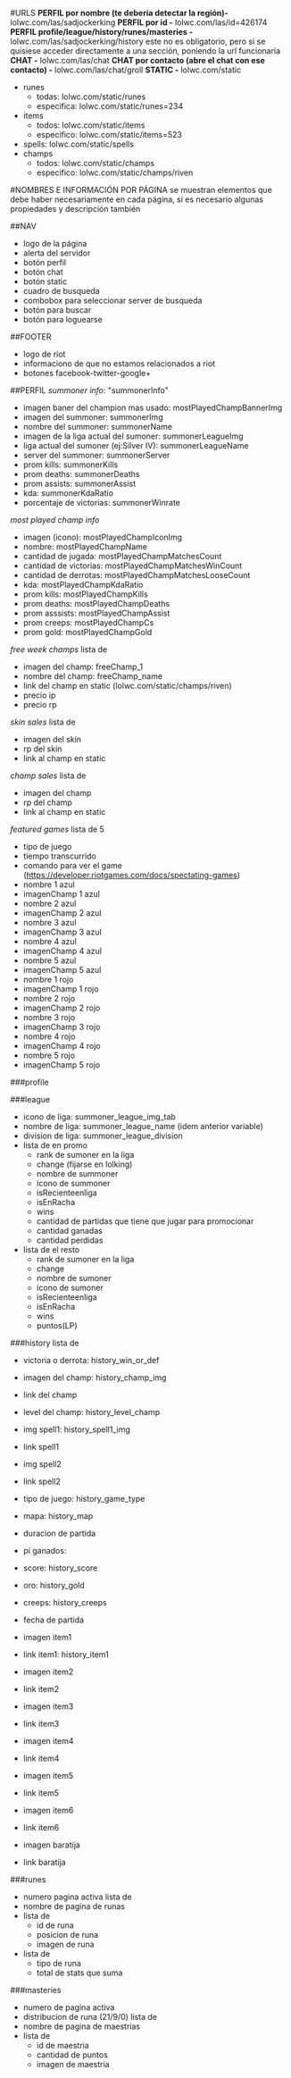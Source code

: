 #URLS
**PERFIL por nombre (te debería detectar la región)-** lolwc.com/las/sadjockerking
**PERFIL por id -** lolwc.com/las/id=426174
**PERFIL profile/league/history/runes/masteries -** lolwc.com/las/sadjockerking/history
este no es obligatorio, pero si se quisiese acceder directamente a una sección, poniendo la url funcionaría
**CHAT -** lolwc.com/las/chat
**CHAT por contacto (abre el chat con ese contacto) -** lolwc.com/las/chat/groll
**STATIC -** lolwc.com/static
- runes
	- todas: lolwc.com/static/runes
	- especifica: lolwc.com/static/runes=234
- items
	- todos: lolwc.com/static/items
	- especifico: lolwc.com/static/items=523
- spells: lolwc.com/static/spells
- champs
	- todos: lolwc.com/static/champs
	- especifico: lolwc.com/static/champs/riven

#NOMBRES E INFORMACIÓN POR PÁGINA
se muestran elementos que debe haber necesariamente en cada página, si es necesario algunas propiedades y descripción también

##NAV
- logo de la página
- alerta del servidor
- botón perfil
- botón chat
- botón static
- cuadro de busqueda
- combobox para seleccionar server de busqueda
- botón para buscar
- botón para loguearse

##FOOTER
- logo de riot
- informaciono de que no estamos relacionados a riot
- botones facebook-twitter-google+

##PERFIL
*summoner info*: "summonerInfo"
- imagen baner del champion mas usado: mostPlayedChampBannerImg
- imagen del summoner: summonerImg
- nombre del summoner: summonerName
- imagen de la liga actual del sumoner: summonerLeagueImg
- liga actual del sumoner (ej:Silver IV): summonerLeagueName
- server del summoner: summonerServer
- prom kills: summonerKills
- prom deaths: summonerDeaths
- prom assists: summonerAssist
- kda: summonerKdaRatio
- porcentaje de victorias: summonerWinrate

*most played champ info*
- imagen (icono): mostPlayedChampIconImg
- nombre: mostPlayedChampName
- cantidad de jugada: mostPlayedChampMatchesCount
- cantidad de victorias: mostPlayedChampMatchesWinCount
- cantidad de derrotas: mostPlayedChampMatchesLooseCount 
- kda: mostPlayedChampKdaRatio
- prom kills: mostPlayedChampKills
- prom deaths: mostPlayedChampDeaths
- prom asssists: mostPlayedChampAssist
- prom creeps: mostPlayedChampCs
- prom gold: mostPlayedChampGold

*free week champs*
lista de
- imagen del champ: freeChamp_1
- nombre del champ: freeChamp_name
- link del champ en static (lolwc.com/static/champs/riven)
- precio ip
- precio rp

*skin sales*
lista de
- imagen del skin
- rp del skin
- link al champ en static

*champ sales*
lista de
- imagen del champ
- rp del champ
- link al champ en static

*featured games*
lista de 5
- tipo de juego
- tiempo transcurrido
- comando para ver el game (https://developer.riotgames.com/docs/spectating-games)
- nombre 1 azul
- imagenChamp 1 azul
- nombre 2 azul
- imagenChamp 2 azul
- nombre 3 azul
- imagenChamp 3 azul
- nombre 4 azul
- imagenChamp 4 azul
- nombre 5 azul
- imagenChamp 5 azul
- nombre 1 rojo
- imagenChamp 1 rojo
- nombre 2 rojo
- imagenChamp 2 rojo
- nombre 3 rojo
- imagenChamp 3 rojo
- nombre 4 rojo
- imagenChamp 4 rojo
- nombre 5 rojo
- imagenChamp 5 rojo

###profile

###league
- icono de liga: summoner_league_img_tab
- nombre de liga: summoner_league_name (idem anterior variable)
- division de liga: summoner_league_division
- lista de en promo
	- rank de sumoner en la liga
	- change (fijarse en lolking)
	- nombre de summoner
	- icono de summoner
	- isRecienteenliga
	- isEnRacha
	- wins
	- cantidad de partidas que tiene que jugar para promocionar
	- cantidad ganadas
	- cantidad perdidas
- lista de el resto
	- rank de sumoner en la liga
	- change
	- nombre de sumoner
	- icono de sumoner
	- isRecienteenliga
	- isEnRacha
	- wins
	- puntos(LP)

###history
lista de 
- victoria o derrota: history_win_or_def
- imagen del champ: history_champ_img
- link del champ
- level del champ: history_level_champ
- img spell1: history_spell1_img
- link spell1
- img spell2
- link spell2

- tipo de juego: history_game_type
- mapa: history_map
- duracion de partida
- pi ganados: 
- score: history_score
- oro: history_gold
- creeps: history_creeps
- fecha de partida
- imagen item1
- link item1: history_item1
- imagen item2
- link item2
- imagen item3
- link item3
- imagen item4
- link item4
- imagen item5
- link item5
- imagen item6
- link item6
- imagen baratija
- link baratija

###runes
- numero pagina activa
lista de
- nombre de pagina de runas
- lista de
	- id de runa
	- posicion de runa
	- imagen de runa
- lista de
	- tipo de runa
	- total de stats que suma

###masteries
- numero de pagina activa
- distribucion de runa (21/9/0)
lista de
- nombre de pagina de maestrias
- lista de
	- id de maestria
	- cantidad de puntos
	- imagen de maestria


